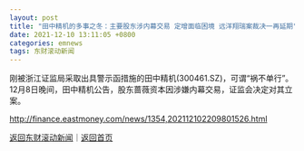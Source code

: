 ```yaml
---
layout: post
title: "田中精机的多事之冬：主要股东涉内幕交易 定增面临困境 远洋翔瑞案裁决一再延期"
date: 2021-12-10 13:11:05 +0800
categories: emnews
tags: 东财滚动新闻
---
```


刚被浙江证监局采取出具警示函措施的田中精机(300461.SZ)，可谓“祸不单行”。12月8日晚间，田中精机公告，股东蔷薇资本因涉嫌内幕交易，证监会决定对其立案。

<http://finance.eastmoney.com/news/1354,202112102209801526.html>

[返回东财滚动新闻](//finews.withounder.com/emnews/)｜[返回首页](//finews.withounder.com/)